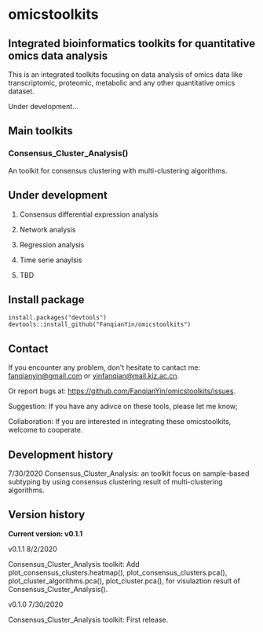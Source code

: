 # omicstoolkits
## Integrated bioinformatics toolkits for quantitative omics data analysis

This is an integrated toolkits focusing on data analysis of omics data like transcriptomic, proteomic, metabolic and any other quantitative omics dataset.

Under development...

## Main toolkits

### Consensus_Cluster_Analysis() 
An toolkit for consensus clustering with multi-clustering algorithms.

## Under development

1. Consensus differential expression analysis

2. Network analysis

3. Regression analysis

4. Time serie anaylsis

5. TBD


## Install package

```{r}
install.packages("devtools")
devtools::install_github("FanqianYin/omicstoolkits")
```
## Contact

If you encounter any problem, don't hesitate to cantact me: fanqianyin@gmail.com or yinfanqian@mail.kiz.ac.cn.

Or report bugs at: https://github.com/FanqianYin/omicstoolkits/issues.

Suggestion: If you have   any adivce on these tools, please let me know;

Collaboration: If you are interested in integrating these omicstoolkits, welcome to cooperate.

## Development history

7/30/2020  Consensus_Cluster_Analysis: an toolkit focus on sample-based subtyping by using consensus clustering result of multi-clustering algorithms.

## Version history

**Current version: v0.1.1**

v0.1.1  8/2/2020

Consensus_Cluster_Analysis toolkit: Add plot_consensus_clusters.heatmap(), plot_consensus_clusters.pca(), plot_cluster_algorithms.pca(), plot_cluster.pca(), for visulaztion result of Consensus_Cluster_Analysis().
    
v0.1.0  7/30/2020

Consensus_Cluster_Analysis toolkit: First release.
